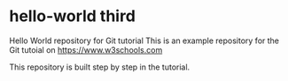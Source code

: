 # hello-world third
Hello World repository for Git tutorial
This is an example repository for the Git tutoial on https://www.w3schools.com

This repository is built step by step in the tutorial.
